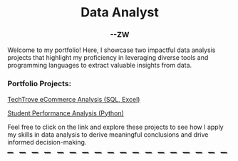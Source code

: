 <h1 align="center"> Data Analyst</h1>
<h3 align="center"> --ZW </h3>


Welcome to my portfolio! Here, I showcase two impactful data analysis projects that highlight my proficiency in leveraging diverse tools and programming languages to extract valuable insights from data.


### Portfolio Projects:

[TechTrove eCommerce Analysis (SQL, Excel)](https://github.com/MelodiousMeadow/TechTrove_eCommerce_Analysis)

[Student Performance Analysis (Python)](https://github.com/MelodiousMeadow/School_Performance_Analysis)

Feel free to click on the link and explore these projects to see how I apply my skills in data analysis to derive meaningful conclusions and drive informed decision-making.

<div style="background-image: repeating-linear-gradient(45deg, #000000, #000000 10px, #ffffff 10px, #ffffff 20px); height: 3px;"></div>

